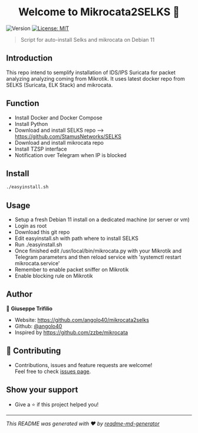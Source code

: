 <h1 align="center">Welcome to Mikrocata2SELKS 👋</h1>
<p>
  <img alt="Version" src="https://img.shields.io/badge/version-1.0.0-blue.svg?cacheSeconds=2592000" />
  <a href="https://github.com/angolo40/mikrocata2selks" target="_blank">
    <img alt="License: MIT" src="https://img.shields.io/github/license/angolo40/Mikrocata2SELKS" />
  </a>
</p>

> Script for auto-install Selks and mikrocata on Debian 11
## Introduction
This repo intend to semplify installation of IDS/IPS Suricata for packet analyzing analyzing coming from Mikrotik.
It uses latest docker repo from SELKS (Suricata, ELK Stack) and mikrocata.

## Function
- Install Docker and Docker Compose
- Install Python
- Download and install SELKS repo --> https://github.com/StamusNetworks/SELKS
- Download and install mikrocata repo
- Install TZSP interface
- Notification over Telegram when IP is blocked

## Install

```sh
./easyinstall.sh
```

## Usage

- Setup a fresh Debian 11 install on a dedicated machine (or server or vm)
- Login as root
- Download this git repo
- Edit easyinstall.sh with path where to install SELKS
- Run ./easyinstall.sh
- Once finished edit /usr/local/bin/mikrocata.py with your Mikrotik and Telegram parameters and then reload service with 'systemctl restart mikrocata.service'
- Remember to enable packet sniffer on Mikrotik 
- Enable blocking rule on Mikrotik

## Author

👤 **Giuseppe Trifilio**

* Website: https://github.com/angolo40/mikrocata2selks
* Github: [@angolo40](https://github.com/angolo40)
* Inspired by https://github.com/zzbe/mikrocata

## 🤝 Contributing

- Contributions, issues and feature requests are welcome!<br />Feel free to check [issues page](https://github.com/angolo40/mikrocata2selks).
## Show your support

- Give a ⭐️ if this project helped you!

***

_This README was generated with ❤️ by [readme-md-generator](https://github.com/kefranabg/readme-md-generator)_
